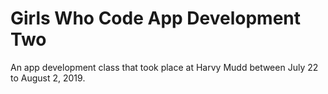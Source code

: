 # Girls Who Code App Development Two

An app development class that took place at Harvy Mudd between July 22 to August 2, 2019.
